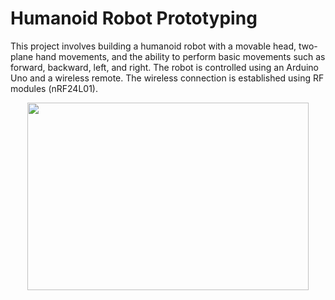 # Humanoid Robot Prototyping
This project involves building a humanoid robot with a movable head, two-plane hand movements, and the ability to perform basic movements such as forward, backward, left, and right. The robot is controlled using an Arduino Uno and a wireless remote. The wireless connection is established using RF modules (nRF24L01).

<p align="center">
  <img width = "450" height = "300" src="https://github.com/shryam102/Humanoid-Robot/assets/78613519/27b388f5-dd21-402d-9d58-0becb9cfb7b4">
</p>



